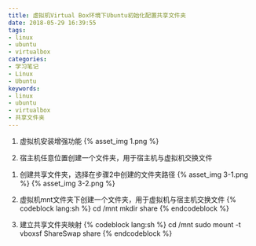 ```yaml
---
title: 虚拟机Virtual Box环境下Ubuntu初始化配置共享文件夹
date: 2018-05-29 16:39:55
tags:
- linux
- ubuntu
- virtualbox
categories:
- 学习笔记
- Linux
- Ubuntu
keywords:
- linux
- ubuntu
- virtualbox
- 共享文件夹
---
```

1. 虚拟机安装增强功能
{% asset_img 1.png %}

1. 宿主机任意位置创建一个文件夹，用于宿主机与虚拟机交换文件
<!-- more -->
1. 创建共享文件夹，选择在步骤2中创建的文件夹路径
{% asset_img 3-1.png %}
{% asset_img 3-2.png %}

1. 虚拟机mnt文件夹下创建一个文件夹，用于虚拟机与宿主机交换文件
{% codeblock lang:sh %}
cd /mnt
mkdir share
{% endcodeblock %}

1. 建立共享文件夹映射
{% codeblock lang:sh %}
cd /mnt
sudo mount -t vboxsf ShareSwap share
{% endcodeblock %}
